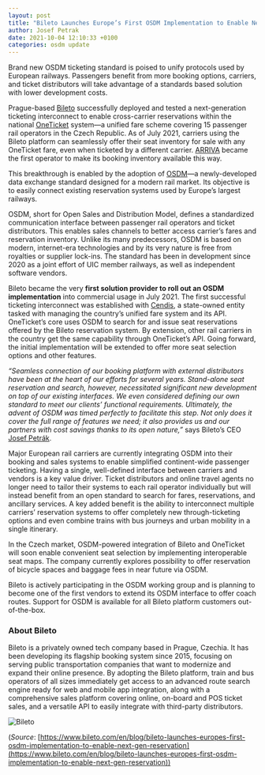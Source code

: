 ```yaml
---
layout: post
title: "Bileto Launches Europe’s First OSDM Implementation to Enable Next-gen Reservations Across Multiple Carriers"
author: Josef Petrak
date: 2021-10-04 12:10:33 +0100
categories: osdm update
---
```


Brand new OSDM ticketing standard is poised to unify protocols used by European railways. Passengers benefit from more booking options, carriers, and ticket distributors will take advantage of a standards based solution with lower development costs.

Prague-based [Bileto](https://www.bileto.com/en) successfully deployed and tested a next-generation ticketing interconnect to enable cross-carrier reservations within the national [OneTicket](https://oneticket.cz/home) system—a unified fare scheme covering 15 passenger rail operators in the Czech Republic. As of July 2021, carriers using the Bileto platform can seamlessly offer their seat inventory for sale with any OneTicket fare, even when ticketed by a different carrier. [ARRIVA](https://arriva.cz/) became the first operator to make its booking inventory available this way.

This breakthrough is enabled by the adoption of [OSDM](https://osdm.io/OSDM/)—a newly-developed data exchange standard designed for a modern rail market. Its objective is to easily connect existing reservation systems used by Europe’s largest railways.

OSDM, short for Open Sales and Distribution Model, defines a standardized communication interface between passenger rail operators and ticket distributors. This enables sales channels to better access carrier’s fares and reservation inventory. Unlike its many predecessors, OSDM is based on modern, internet-era technologies and by its very nature is free from royalties or supplier lock-ins. The standard has been in development since 2020 as a joint effort of UIC member railways, as well as independent software vendors.

Bileto became the very **first solution provider to roll out an OSDM implementation** into commercial usage in July 2021. The first successful ticketing interconnect was established with [Cendis](https://www.cendis.cz/), a state-owned entity tasked with managing the country’s unified fare system and its API. OneTicket’s core uses OSDM to search for and issue seat reservations offered by the Bileto reservation system. By extension, other rail carriers in the country get the same capability through OneTicket’s API. Going forward, the initial implementation will be extended to offer more seat selection options and other features.

*“Seamless connection of our booking platform with external distributors have been at the heart of our efforts for several years. Stand-alone seat reservation and search, however, necessitated significant new development on
top of our existing interfaces. We even considered defining our own standard to meet our clients’ functional requirements. Ultimately, the advent of OSDM was timed perfectly to facilitate this step. Not only does it cover the
full range of features we need; it also provides us and our partners with cost savings thanks to its open nature,”* says Bileto’s CEO [Josef Petrák](https://www.linkedin.com/in/jspetrak/).

Major European rail carriers are currently integrating OSDM into their booking and sales systems to enable simplified continent-wide passenger ticketing. Having a single, well-defined interface between carriers and vendors is a key value driver. Ticket distributors and online travel agents no longer need to tailor their systems to each rail operator individually but will instead benefit from an open standard to search for fares, reservations, and ancillary services. A key added benefit is the ability to interconnect multiple carriers’
reservation systems to offer completely new through-ticketing options and even combine trains with bus journeys and urban mobility in a single itinerary.

In the Czech market, OSDM-powered integration of Bileto and OneTicket will soon enable convenient seat selection by implementing interoperable seat maps. The company currently explores possibility to offer reservation of bicycle spaces and baggage fees in near future via OSDM.

Bileto is actively participating in the OSDM working group and is planning to become one of the first vendors to extend its OSDM interface to offer coach routes. Support for OSDM is available for all Bileto platform customers
out-of-the-box.

### About Bileto

Bileto is a privately owned tech company based in Prague, Czechia. It has been developing its flagship booking system since 2015, focusing on serving public transportation companies that want to modernize and expand their online presence. By adopting the Bileto platform, train and bus operators of all sizes immediately get access to an advanced route search engine ready for web and mobile app integration, along with a comprehensive sales platform covering online, on-board and POS ticket sales, and a versatile API to easily integrate with third-party distributors.

![Bileto](https://osdm.io/OSDM/images/logo/bileto-logo.png)

(*Source*: [https://www.bileto.com/en/blog/bileto-launches-europes-first-osdm-implementation-to-enable-next-gen-reservation](https://www.bileto.com/en/blog/bileto-launches-europes-first-osdm-implementation-to-enable-next-gen-reservation))
